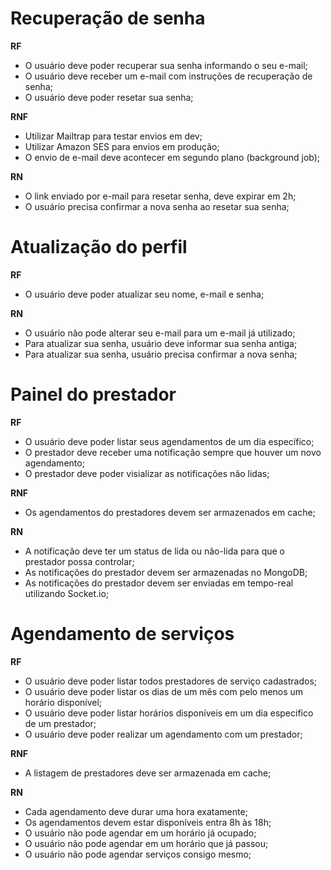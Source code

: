 # Recuperação de senha

**RF**

- O usuário deve poder recuperar sua senha informando o seu e-mail;
- O usuário deve receber um e-mail com instruções de recuperação de senha;
- O usuário deve poder resetar sua senha;

**RNF**

- Utilizar Mailtrap para testar envios em dev;
- Utilizar Amazon SES para envios em produção;
- O envio de e-mail deve acontecer em segundo plano (background job);

**RN**

- O link enviado por e-mail para resetar senha, deve expirar em 2h;
- O usuário precisa confirmar a nova senha ao resetar sua senha;

# Atualização do perfil

**RF**

- O usuário deve poder atualizar seu nome, e-mail e senha;


**RN**

- O usuário não pode alterar seu e-mail para um e-mail já utilizado;
- Para atualizar sua senha, usuário deve informar sua senha antiga;
- Para atualizar sua senha, usuário precisa confirmar a nova senha;

# Painel do prestador

**RF**

- O usuário deve poder listar seus agendamentos de um dia específico;
- O prestador deve receber uma notificação sempre que houver um novo agendamento;
- O prestador deve poder visializar as notificações não lidas;

**RNF**

- Os agendamentos do prestadores devem ser armazenados em cache;

**RN**

- A notificação deve ter um status de lida ou não-lida para que o prestador possa controlar;
- As notificações do prestador devem ser armazenadas no MongoDB;
- As notificações do prestador devem ser enviadas em tempo-real utilizando Socket.io;

# Agendamento de serviços

**RF**

- O usuário deve poder listar todos prestadores de serviço cadastrados;
- O usuário deve poder listar os dias de um mês com pelo menos um horário disponível;
- O usuário deve poder listar horários disponíveis em um dia especifico de um prestador;
- O usuário deve poder realizar um agendamento com um prestador;

**RNF**

- A listagem de prestadores deve ser armazenada em cache;

**RN**

- Cada agendamento deve durar uma hora exatamente;
- Os agendamentos devem estar disponíveis entra 8h às 18h;
- O usuário não pode agendar em um horário já ocupado;
- O usuário não pode agendar em um horário que já passou;
- O usuário não pode agendar serviços consigo mesmo;